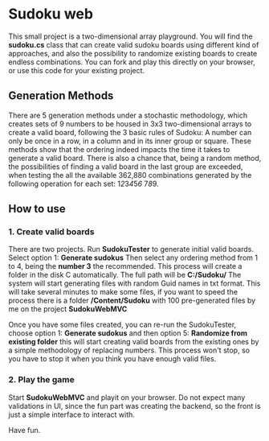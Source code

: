 # Sudoku web

This small project is a two-dimensional array playground.
You will find the **sudoku.cs** class that can create valid sudoku boards using different kind of approaches, and also the possibility to randomize existing boards to create endless combinations.
You can fork and play this directly on your browser, or use this code for your existing project.

## Generation Methods
There are 5 generation methods under a stochastic methodology, which creates sets of 9 numbers to be housed in 3x3 two-dimensional arrays to create a valid board, following the 3 basic rules of Sudoku: A number can only be once in a row, in a column and in its inner group or square.
These methods show that the ordering indeed impacts the time it takes to generate a valid board. There is also a chance that, being a random method, the possibilities of finding a valid board in the last group are exceeded, when testing the all the available 362,880 combinations generated by the following operation for each set: 1*2*3*4*5*6* 7*8*9.

## How to use

### 1. Create valid boards
There are two projects. Run **SudokuTester** to generate initial valid boards.
Select option 1: **Generate sudokus**
Then select any ordering method from 1 to 4, being the **number 3** the recommended.
This process will create a folder in the disk C automatically. The full path will be **C:/Sudoku/**
The system will start generating files with random Guid names in txt format. This will take several minutes to make some files, if you want to speed the process there is a folder **/Content/Sudoku** with 100 pre-generated files by me on the project **SudokuWebMVC**

Once you have some files created, you can re-run the SudokuTester, choose option 1: **Generate sudokus** and then option 5: **Randomize from existing folder** this will start creating valid boards from the existing ones by a simple methodology of replacing numbers. This process won't stop, so you have to stop it when you think you have enough valid files.

### 2. Play the game
Start **SudokuWebMVC** and playit on your browser.
Do not expect many validations in UI, since the fun part was creating the backend, so the front is just a simple interface to interact with.

Have fun.
